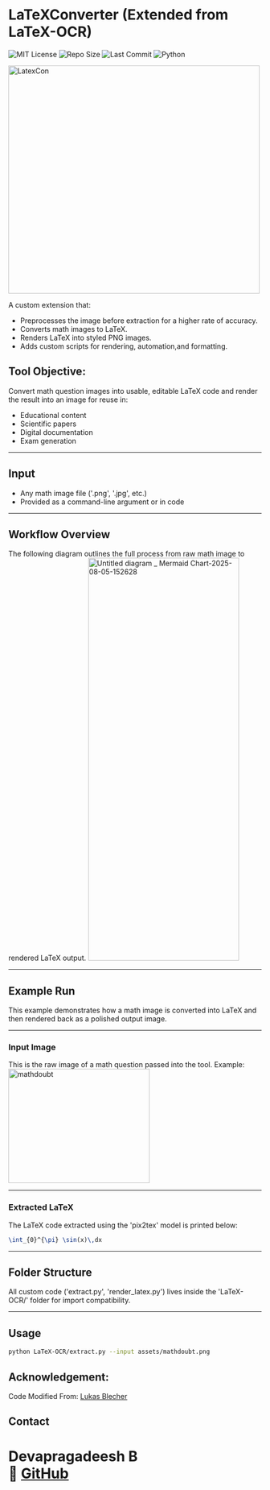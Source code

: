 # LaTeXConverter (Extended from LaTeX-OCR)
![MIT License](https://img.shields.io/badge/License-MIT-green.svg?style=flat-square)
![Repo Size](https://img.shields.io/github/repo-size/devapragadeesh/LaTeX-Converter?style=flat-square)
![Last Commit](https://img.shields.io/github/last-commit/devapragadeesh/LaTeX-Converter?style=flat-square)
![Python](https://img.shields.io/badge/python-3.8+-blue.svg?style=flat-square)

<img width="500" height="453" alt="LatexCon" src="https://github.com/user-attachments/assets/8b68886c-12e6-4a76-8d9f-3f05b8a7a193" />


A custom extension that:
- Preprocesses the image before extraction for a higher rate of accuracy.
- Converts math images to LaTeX.
- Renders LaTeX into styled PNG images.
- Adds custom scripts for rendering, automation,and formatting.


## Tool Objective:
Convert math question images into usable, editable LaTeX code and render the result into an image for reuse in:
- Educational content
- Scientific papers
- Digital documentation
- Exam generation

---

## Input

- Any math image file ('.png', '.jpg', etc.)
- Provided as a command-line argument or in code

---

## Workflow Overview

The following diagram outlines the full process from raw math image to rendered LaTeX output.
<img width="300" height="800" alt="Untitled diagram _ Mermaid Chart-2025-08-05-152628" src="https://github.com/user-attachments/assets/1011ced9-5dfd-431a-81cc-b743c8c6b207" />

---

## Example Run

This example demonstrates how a math image is converted into LaTeX and then rendered back as a polished output image.

---

### Input Image

This is the raw image of a math question passed into the tool.
Example:
<img width="281" height="227" alt="mathdoubt" src="https://github.com/user-attachments/assets/8a36b1f8-78b0-4f60-aeec-58d1951edde5" />


---

### Extracted LaTeX

The LaTeX code extracted using the 'pix2tex' model is printed below:

```latex
\int_{0}^{\pi} \sin(x)\,dx
```
---

## Folder Structure

All custom code ('extract.py', 'render_latex.py') lives inside the 'LaTeX-OCR/' folder for import compatibility.

---

## Usage

```bash
python LaTeX-OCR/extract.py --input assets/mathdoubt.png
```
## Acknowledgement:
Code Modified From: [Lukas Blecher](https://github.com/lukas-blecher/LaTeX-OCR)

## Contact

**Devapragadeesh B**   
🔗 [GitHub](https://github.com/devapragadeesh)  
=======
